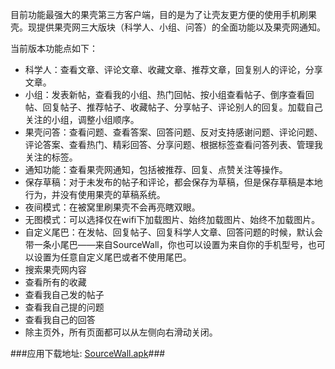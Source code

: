 目前功能最强大的果壳第三方客户端，目的是为了让壳友更方便的使用手机刷果壳。现提供果壳网三大版块（科学人、小组、问答）的全面功能以及果壳网通知。

当前版本功能点如下：

- 科学人：查看文章、评论文章、收藏文章、推荐文章，回复别人的评论，分享文章。
- 小组：发表新帖，查看我的小组、热门回帖、按小组查看帖子、倒序查看回帖、回复帖子、推荐帖子、收藏帖子、分享帖子、评论别人的回复。加载自己关注的小组，调整小组顺序。
- 果壳问答：查看问题、查看答案、回答问题、反对支持感谢问题、评论问题、评论答案、查看热门、精彩回答、分享问题、根据标签查看问答列表、管理我关注的标签。
- 通知功能：查看果壳网通知，包括被推荐、回复、点赞关注等操作。
- 保存草稿：对于未发布的帖子和评论，都会保存为草稿，但是保存草稿是本地行为，并没有使用果壳的草稿系统。
- 夜间模式：在被窝里刷果壳不会再亮瞎双眼。
- 无图模式：可以选择仅在wifi下加载图片、始终加载图片、始终不加载图片。
- 自定义尾巴：在发帖、回复帖子、回复科学人文章、回答问题的时候，默认会带一条小尾巴——来自SourceWall，你也可以设置为来自你的手机型号，也可以设置为任意自定义尾巴或者不使用尾巴。
- 搜索果壳网内容
- 查看所有的收藏
- 查看我自己发的帖子
- 查看我自己提的问题
- 查看我自己的回答
- 除主页外，所有页面都可以从左侧向右滑动关闭。


###应用下载地址: [SourceWall.apk](http://app.mi.com/download/87827)###
